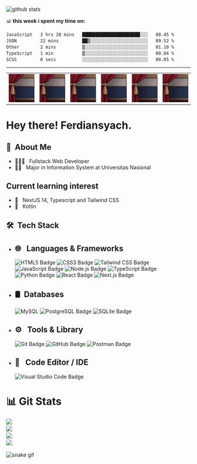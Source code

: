 <picture decoding="async" loading="lazy">
  <source media="(prefers-color-scheme: light)" srcset="https://pixel-profile.vercel.app/api/github-stats?username=ferdiansyach&theme=road_trip&include_all_commits=true">
  <source media="(prefers-color-scheme: dark)" srcset="https://pixel-profile.vercel.app/api/github-stats?username=ferdiansyach&screen_effect=true&theme=road_trip&include_all_commits=true">
  <img alt="github stats" src="https://pixel-profile.vercel.app/api/github-stats?username=ferdiansyach&theme=road_trip&include_all_commits=true">
</picture>

📊 **this week i spent my time on:**
<!--START_SECTION:waka-->

```txt
JavaScript   3 hrs 28 mins   ██████████████████████░░░   88.45 %
JSON         22 mins         ██▒░░░░░░░░░░░░░░░░░░░░░░   09.52 %
Other        2 mins          ▒░░░░░░░░░░░░░░░░░░░░░░░░   01.10 %
TypeScript   1 min           ▒░░░░░░░░░░░░░░░░░░░░░░░░   00.84 %
SCSS         0 secs          ░░░░░░░░░░░░░░░░░░░░░░░░░   00.05 %
```
----------------------------------------------------------------------------------------------------------
| |  |  |  |  |  |
|----------|----------|----------|----------|----------|----------|
![](https://github.com/ferdiansyach/ferdiansyach/blob/main/tenor1.webp) | ![](https://github.com/ferdiansyach/ferdiansyach/blob/main/tenor1.webp) | ![](https://github.com/ferdiansyach/ferdiansyach/blob/main/tenor1.webp) | ![](https://github.com/ferdiansyach/ferdiansyach/blob/main/tenor1.webp) | ![](https://github.com/ferdiansyach/ferdiansyach/blob/main/tenor1.webp) | ![](https://github.com/ferdiansyach/ferdiansyach/blob/main/tenor1.webp)


<h1> Hey there! Ferdiansyach.</h1>

<h2>👦 &nbsp;About Me </h2>

- 👨🏻‍💻 &nbsp; Fullstack Web Developer
- 🧑‍🏫 &nbsp; Major in Information System at Universitas Nasional

<h2>Current learning interest</h2>

- 🤖 &nbsp; NextJS 14, Typescript and Tailwind CSS
- 🤔 &nbsp; Kotlin

<h2> 🛠 &nbsp;Tech Stack</h2>

- ## 🌐 &nbsp; Languages & Frameworks
  ![HTML5 Badge](https://img.shields.io/badge/HTML5-E34F26?logo=html5&logoColor=fff&style=flat)
  ![CSS3 Badge](https://img.shields.io/badge/CSS3-1572B6?logo=css3&logoColor=fff&style=flat)
  ![Tailwind CSS Badge](https://img.shields.io/badge/Tailwind%20CSS-06B6D4?logo=tailwindcss&logoColor=fff&style=flat)
  ![JavaScript Badge](https://img.shields.io/badge/JavaScript-F7DF1E?logo=javascript&logoColor=000&style=flat)
  ![Node.js Badge](https://img.shields.io/badge/Node.js-393?logo=nodedotjs&logoColor=fff&style=flat)
  ![TypeScript Badge](https://img.shields.io/badge/TypeScript-3178C6?logo=typescript&logoColor=fff&style=flat)
  ![Python Badge](https://img.shields.io/badge/Python-3776AB?logo=python&logoColor=fff&style=flat)
  ![React Badge](https://img.shields.io/badge/React-61DAFB?logo=react&logoColor=000&style=flat)
  ![Next.js Badge](https://img.shields.io/badge/Next.js-000?logo=nextdotjs&logoColor=fff&style=flat)
- ## 🛢 &nbsp;Databases
  ![MySQL](https://img.shields.io/badge/-MySQL-333333?style=flat&logo=mysql)
  ![PostgreSQL Badge](https://img.shields.io/badge/PostgreSQL-4169E1?logo=postgresql&logoColor=fff&style=flat)
  ![SQLite Badge](https://img.shields.io/badge/SQLite-003B57?logo=sqlite&logoColor=fff&style=flat)
- ## ⚙️ &nbsp; Tools & Library
  ![Git Badge](https://img.shields.io/badge/Git-F05032?logo=git&logoColor=fff&style=flat)
  ![GitHub Badge](https://img.shields.io/badge/GitHub-181717?logo=github&logoColor=fff&style=flat)
  ![Postman Badge](https://img.shields.io/badge/Postman-FF6C37?logo=postman&logoColor=fff&style=flat)
- ## 🔧 &nbsp; Code Editor / IDE
  ![Visual Studio Code Badge](https://img.shields.io/badge/Visual%20Studio%20Code-007ACC?logo=visualstudiocode&logoColor=fff&style=flat)

# 📊 Git Stats

<a href="https://github.com/ferdiansyach">
  <img width="400" src="https://github-readme-stats.vercel.app/api?username=ferdiansyach&theme=tokyonight&show_icons=true&hide_border=true&count_private=true"/>
  <br/>
  <img width="400" src="https://github-readme-streak-stats.herokuapp.com/?user=ferdiansyach&theme=tokyonight&hide_border=true"/>
  <br/>
  <img width="400" src="https://github-readme-stats.vercel.app/api/top-langs/?username=ferdiansyach&theme=tokyonight&show_icons=true&hide_border=true&layout=compact" />
  <br/>
  <img width="400" src="https://github-profile-trophy.vercel.app/?username=ferdiansyach&theme=tokyonight&no-frame=true&column=3&row=2" /> 
</a>


![snake gif](https://github.com/ferdiansyach/ferdiansyach/blob/output/github-contribution-grid-snake.gif)
